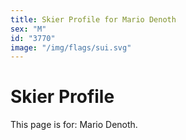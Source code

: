```yaml
---
title: Skier Profile for Mario Denoth
sex: "M"
id: "3770"
image: "/img/flags/sui.svg" 
---
```


# Skier Profile

This page is for: Mario Denoth.
    